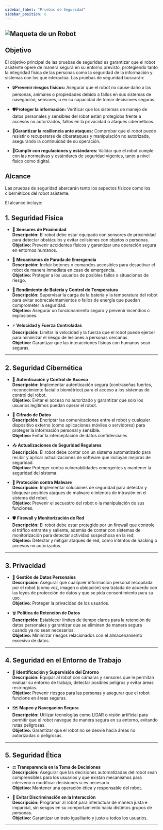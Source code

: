 ```yaml
---
sidebar_label: "Pruebas de Seguridad"
sidebar_position: 6
---
```


![Maqueta de un Robot](https://media.licdn.com/dms/image/D4D12AQHMYS74zNvZ5w/article-cover_image-shrink_600_2000/0/1705932477899?e=2147483647&v=beta&t=sE0izsHv80oOJKtEicQvtbntZheaJPjlLmlv6xfhs9Y) 
---
## Objetivo

El objetivo principal de las pruebas de seguridad es garantizar que el robot asistente opere de manera segura en su entorno previsto, protegiendo tanto la integridad física de las personas como la seguridad de la información y sistemas con los que interactúa. Las pruebas de seguridad buscarán:

- 🔒**Prevenir riesgos físicos:**
 Asegurar que el robot no cause daño a las personas, animales o propiedades debido a fallos en sus sistemas de navegación, sensores, o en su capacidad de tomar decisiones seguras.

- 🛡️**Proteger la información:**
 Verificar que los sistemas de manejo de datos personales y sensibles del robot están protegidos frente a accesos no autorizados, fallos en la privacidad o ataques cibernéticos.

- 🔄**Garantizar la resiliencia ante ataques:**
 Comprobar que el robot puede resistir o recuperarse de ciberataques y manipulación no autorizada, asegurando la continuidad de su operación.

- 📜**Cumplir con regulaciones y estándares:**
 Validar que el robot cumple con las normativas y estándares de seguridad vigentes, tanto a nivel físico como digital.



## Alcance
 Las pruebas de seguridad abarcarán tanto los aspectos físicos como los cibernéticos del robot       asistente. 

 El alcance incluye:

## 1. Seguridad Física

- 🚧 **Sensores de Proximidad**  
  **Descripción:** El robot debe estar equipado con sensores de proximidad para detectar obstáculos y evitar colisiones con objetos o personas.  
  **Objetivo:** Prevenir accidentes físicos y garantizar una operación segura en entornos humanos.

- 🔴 **Mecanismos de Parada de Emergencia**  
  **Descripción:** Incluir botones o comandos accesibles para desactivar el robot de manera inmediata en caso de emergencia.  
  **Objetivo:** Proteger a los usuarios de posibles fallos o situaciones de riesgo.

- 🔋 **Rendimiento de Batería y Control de Temperatura**  
  **Descripción:** Supervisar la carga de la batería y la temperatura del robot para evitar sobrecalentamientos o fallos de energía que puedan comprometer la seguridad.  
  **Objetivo:** Asegurar un funcionamiento seguro y prevenir incendios o explosiones.

- ⚡ **Velocidad y Fuerza Controladas**  
  **Descripción:** Limitar la velocidad y la fuerza que el robot puede ejercer para minimizar el riesgo de lesiones a personas cercanas.  
  **Objetivo:** Garantizar que las interacciones físicas con humanos sean seguras.

---


## 2. Seguridad Cibernética

- 🔑 **Autenticación y Control de Acceso**  
  **Descripción:** Implementar autenticación segura (contraseñas fuertes, reconocimiento facial o biométrico) para el acceso a los sistemas de control del robot.  
  **Objetivo:** Evitar el acceso no autorizado y garantizar que solo los usuarios legítimos puedan operar el robot.

- 🔐 **Cifrado de Datos**  
  **Descripción:** Encriptar las comunicaciones entre el robot y cualquier dispositivo externo (como aplicaciones móviles o servidores) para proteger la información personal y sensible.  
  **Objetivo:** Evitar la interceptación de datos confidenciales.

- 📥 **Actualizaciones de Seguridad Regulares**  
  **Descripción:** El robot debe contar con un sistema automatizado para recibir y aplicar actualizaciones de software que incluyan mejoras de seguridad.  
  **Objetivo:** Proteger contra vulnerabilidades emergentes y mantener la seguridad del sistema.

- 🦠 **Protección contra Malware**  
  **Descripción:** Implementar soluciones de seguridad para detectar y bloquear posibles ataques de malware o intentos de intrusión en el sistema del robot.  
  **Objetivo:** Prevenir el secuestro del robot o la manipulación de sus funciones.

- 🛡️ **Firewall y Monitorización de Red**  
  **Descripción:** El robot debe estar protegido por un firewall que controle el tráfico entrante y saliente, además de contar con sistemas de monitorización para detectar actividad sospechosa en la red.  
  **Objetivo:** Detectar y mitigar ataques de red, como intentos de hacking o accesos no autorizados.

---

## 3. Privacidad

- 👤 **Gestión de Datos Personales**  
  **Descripción:** Asegurar que cualquier información personal recopilada por el robot (como voz, imagen o ubicación) sea tratada de acuerdo con las leyes de protección de datos y que se pida consentimiento para su uso.  
  **Objetivo:** Proteger la privacidad de los usuarios.

- 🗑️ **Política de Retención de Datos**  
  **Descripción:** Establecer límites de tiempo claros para la retención de datos personales y garantizar que se eliminen de manera segura cuando ya no sean necesarios.  
  **Objetivo:** Minimizar riesgos relacionados con el almacenamiento excesivo de datos.

---

## 4. Seguridad en el Entorno de Trabajo

- 🏢 **Identificación y Supervisión del Entorno**  
  **Descripción:** Equipar al robot con cámaras y sensores que le permitan evaluar su entorno de trabajo, detectar posibles peligros y evitar áreas restringidas.  
  **Objetivo:** Prevenir riesgos para las personas y asegurar que el robot funcione en áreas seguras.

- 🗺️ **Mapeo y Navegación Segura**  
  **Descripción:** Utilizar tecnologías como LIDAR o visión artificial para permitir que el robot navegue de manera segura en su entorno, evitando rutas peligrosas.  
  **Objetivo:** Garantizar que el robot no se desvíe hacia áreas no autorizadas o peligrosas.

---

## 5. Seguridad Ética

- ⚖️ **Transparencia en la Toma de Decisiones**  
  **Descripción:** Asegurar que las decisiones automatizadas del robot sean comprensibles para los usuarios y que existan mecanismos para intervenir o modificar decisiones si es necesario.  
  **Objetivo:** Mantener una operación ética y responsable del robot.

- 🤝 **Evitar Discriminación en la Interacción**  
  **Descripción:** Programar al robot para interactuar de manera justa e imparcial, sin sesgos en su comportamiento hacia distintos grupos de personas.  
  **Objetivo:** Garantizar un trato igualitario y justo a todos los usuarios.

---

